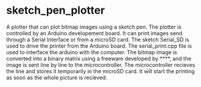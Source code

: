 # sketch_pen_plotter
A plotter that can plot bitmap images using a sketch pen. The plotter is controlled by an Arduino developement board. It can print images send through a Serial Interface or from a microSD card. The sketch Serial_SD is used to drive the printer from the Arduino board. The serial_print.cpp file is used to interface the arduino with the computer. The bitmap image is converted into a binary matrix using a freeware developed by ****, and the image is sent line by line to the microcontroller. The microcontroller recieves the line and stores it temporarily in the microSD card. It will start the printing as soon as the whole picture is recieved.

